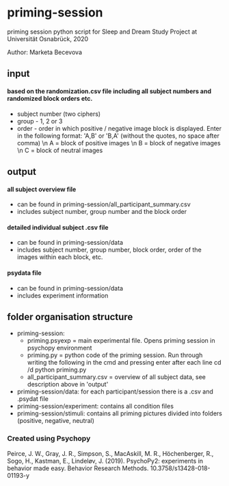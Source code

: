 # priming-session
priming session python script for Sleep and Dream Study Project at Universität Osnabrück, 2020

Author: Marketa Becevova

## input
#### based on the randomization.csv file including all subject numbers and randomized block orders etc.
- subject number (two ciphers)
- group - 1, 2 or 3
- order - order in which positive / negative image block is displayed. Enter in the following format: 'A,B' or 'B,A' (without the quotes, no space after comma)
\n  A = block of positive images
\n  B = block of negative images
\n  C = block of neutral images

## output

#### all subject overview file
  - can be found in priming-session/all_participant_summary.csv
  - includes subject number, group number and the block order

#### detailed individual subject .csv file
  - can be found in priming-session/data
  - includes subject number, group number, block order, order of the images within each block, etc.

#### psydata file
  - can be found in priming-session/data
  - includes experiment information


## folder organisation structure
- priming-session:
  - priming.psyexp = main experimental file. Opens priming session in psychopy environment
  - priming.py = python code of the priming session. Run through writing the following in the cmd and pressing enter after each line
      cd /d <path to the priming-session folder>
      python priming.py
  - all_participant_summary.csv = overview of all subject data, see description above in 'output'
- priming-session/data: for each participant/session there is a .csv and .psydat file
- priming-session/experiment: contains all condition files
- priming-session/stimuli: contains all priming pictures divided into folders (positive, negative, neutral)


### Created using Psychopy
Peirce, J. W., Gray, J. R., Simpson, S., MacAskill, M. R., Höchenberger, R., Sogo, H., Kastman, E., Lindeløv, J. (2019). PsychoPy2: experiments in behavior made easy. Behavior Research Methods. 10.3758/s13428-018-01193-y

